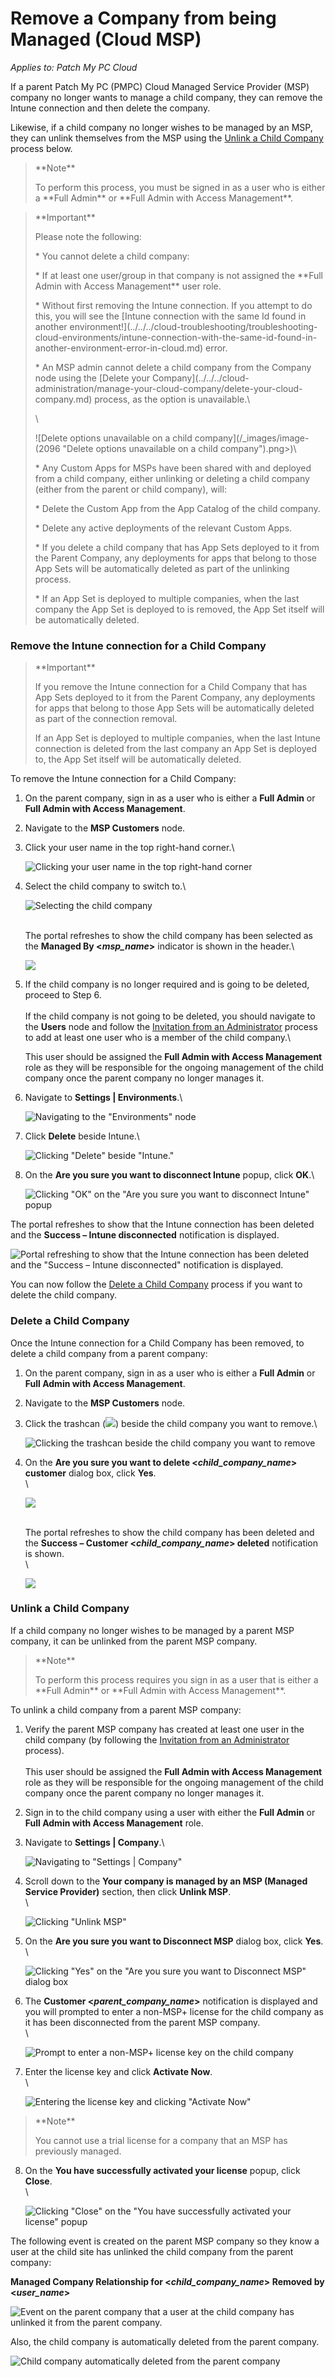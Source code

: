 # Remove a Company from being Managed (Cloud MSP)

_Applies to: Patch My PC Cloud_

If a parent Patch My PC (PMPC) Cloud Managed Service Provider (MSP) company no longer wants to manage a child company, they can remove the Intune connection and then delete the company.

Likewise, if a child company no longer wishes to be managed by an MSP, they can unlink themselves from the MSP using the [Unlink a Child Company](remove-a-company-from-being-managed-cloud-msp.md#unlink-a-child-company) process below.

<blockquote class="wp-block-quote">
<p>**Note**</p>
<p>To perform this process, you must be signed in as a user who is either a **Full Admin** or **Full Admin with Access Management**.</p>
</blockquote>

<blockquote class="wp-block-quote">
<p>**Important**</p>
<p>Please note the following:</p>
<p>* You cannot delete a child company:</p>
<p>* If at least one user/group in that company is not assigned the **Full Admin with Access Management** user role.</p>
<p>* Without first removing the Intune connection. If you attempt to do this, you will see the [Intune connection with the same Id found in another environment!](../../../cloud-troubleshooting/troubleshooting-cloud-environments/intune-connection-with-the-same-id-found-in-another-environment-error-in-cloud.md) error.</p>
<p>* An MSP admin cannot delete a child company from the Company node using the [Delete your Company](../../../cloud-administration/manage-your-cloud-company/delete-your-cloud-company.md) process, as the option is unavailable.\</p>
<p>\</p>
<p>![Delete options unavailable on a child company](/_images/image-(2096 "Delete options unavailable on a child company").png>)\</p>
<p>* Any Custom Apps for MSPs have been shared with and deployed from a child company, either unlinking or deleting a child company (either from the parent or child company), will:</p>
<p>* Delete the Custom App from the App Catalog of the child company.</p>
<p>* Delete any active deployments of the relevant Custom Apps.</p>
<p>* If you delete a child company that has App Sets deployed to it from the Parent Company, any deployments for apps that belong to those App Sets will be automatically deleted as part of the unlinking process.</p>
<p>* If an App Set is deployed to multiple companies, when the last company the App Set is deployed to is removed, the App Set itself will be automatically deleted.</p>
</blockquote>

### Remove the Intune connection for a Child Company

<blockquote class="wp-block-quote">
<p>**Important**</p>
<p>If you remove the Intune connection for a Child Company that has App Sets deployed to it from the Parent Company, any deployments for apps that belong to those  App Sets will be automatically deleted as part of the connection removal.</p>
<p>If an App Set is deployed to multiple companies, when the last Intune connection is deleted from the last company an App Set is deployed to, the App Set itself will be automatically deleted.</p>
</blockquote>

To remove the Intune connection for a Child Company:

1. On the parent company, sign in as a user who is either a **Full Admin** or **Full Admin with Access Management**.
2. Navigate to the **MSP Customers** node.
3.  Click your user name in the top right-hand corner.\


    ![Clicking  your user name in the top right-hand corner](/_images/image-(367).png "Clicking  your user name in the top right-hand corner")


4.  Select the child company to switch to.\


    ![Selecting the child company](/_images/image-(368).png "Selecting the child company")

    \
    The portal refreshes to show the child company has been selected as the **Managed By <**_**msp\_name**_**>** indicator is shown in the header.\


    ![](/_images/image-(369).png)
5.  If the child company is no longer required and is going to be deleted, proceed to Step 6.\
    \
    If the child company is not going to be deleted, you should navigate to the **Users** node and follow the [Invitation from an Administrator](../../../cloud-administration/manage-cloud-users/add-a-cloud-user.md#invitation-from-an-administrator) process to add at least one user who is a member of the child company.\


    This user should be assigned the **Full Admin with Access Management** role as they will be responsible for the ongoing management of the child company once the parent company no longer manages it.
6.  Navigate to **Settings | Environments**.\


    ![Navigating to the "Environments" node](/_images/image-(370).png "Navigating to the “Environments” node")


7.  Click **Delete** beside Intune.\


    ![Clicking "Delete" beside "Intune."](/_images/image-(371).png "Clicking “Delete” beside “Intune.”")


8.  On the **Are you sure you want to disconnect Intune** popup, click **OK**.\


    ![Clicking "OK" on the "Are you sure you want to disconnect Intune" popup](/_images/image-(372).png "Clicking “OK” on the “Are you sure you want to disconnect Intune” popup")



The portal refreshes to show that the Intune connection has been deleted and the **Success – Intune disconnected** notification is displayed.

![Portal refreshing to show that the Intune connection has been deleted and the "Success – Intune disconnected" notification is displayed.](/_images/image-(373).png "Portal refreshing to show that the Intune connection has been deleted and the “Success – Intune disconnected” notification is displayed.")

You can now follow the [Delete a Child Company](remove-a-company-from-being-managed-cloud-msp.md#delete-a-child-company) process if you want to delete the child company.

### Delete a Child Company

Once the Intune connection for a Child Company has been removed, to delete a child company from a parent company:

1. On the parent company, sign in as a user who is either a **Full Admin** or **Full Admin with Access Management**.
2. Navigate to the **MSP Customers** node.
3.  Click the trashcan (![](/_images/image-(2098).png>)) beside the child company you want to remove.\


    ![Clicking the trashcan beside the child company you want to remove](/_images/image-(2099).png "Clicking the trashcan beside the child company you want to remove")


4.  On the **Are you sure you want to delete <**_**child\_company\_name**_**> customer** dialog  box, click **Yes**.\
    \


    ![](/_images/image-(2100).png)

    \
    The portal refreshes to show the child company has been deleted and the **Success – Customer <**_**child\_company\_name**_**> deleted** notification is shown.\
    \


    ![](/_images/image-(2101).png)

### Unlink a Child Company

If a child company no longer wishes to be managed by a parent MSP company, it can be unlinked from the parent MSP company.

<blockquote class="wp-block-quote">
<p>**Note**</p>
<p>To perform this process requires you sign in as a user that is either a **Full Admin** or **Full Admin with Access Management**.</p>
</blockquote>

To unlink a child company from a parent MSP company:

1. Verify the parent MSP company has created at least one user in the child company (by following the [Invitation from an Administrator](../../../cloud-administration/manage-cloud-users/add-a-cloud-user.md#invitation-from-an-administrator) process).\
   \
   This user should be assigned the **Full Admin with Access Management** role as they will be responsible for the ongoing management of the child company once the parent company no longer manages it.
2. Sign in to the child company using a user with either the **Full Admin** or **Full Admin with Access Management** role.
3.  Navigate to **Settings | Company**.\


    ![Navigating to "Settings | Company"](/_images/image-(2102).png "Navigating to “Settings | Company”")


4.  Scroll down to the **Your company is managed by an MSP (Managed Service Provider)** section, then click **Unlink MSP**.\
    \


    ![Clicking "Unlink MSP"](/_images/image-(2103).png "Clicking “Unlink MSP”")


5.  On the **Are you sure you want to Disconnect MSP** dialog box, click **Yes**.\
    \


    ![Clicking "Yes" on the "Are you sure you want to Disconnect MSP" dialog box](/_images/image-(2104).png "Clicking “Yes” on the “Are you sure you want to Disconnect MSP” dialog box")


6.  The **Customer <**_**parent\_company\_name**_**>** notification is displayed and you will prompted to enter a non-MSP+ license for the child company as it has been disconnected from the parent MSP company.\
    \


    ![Prompt to enter a non-MSP+ license key on the child company](/_images/image-(2105).png "Prompt to enter a non-MSP+ license key on the child company")


7.  Enter the license key and click **Activate Now**.\
    \


    ![Entering the license key and clicking "Activate Now"](/_images/image-(103).png "Entering the license key and clicking “Activate Now”")

<blockquote class="wp-block-quote">
<p>**Note**</p>
<p>You cannot use a trial license for a company that an MSP has previously managed.</p>
</blockquote>

8.  On the **You have successfully activated your license** popup, click **Close**.\
    \


    ![Clicking "Close" on the "You have successfully activated your license" popup](/_images/image-(2107).png "Clicking “Close” on the “You have successfully activated your license” popup")

The following event is created on the parent MSP company so they know a user at the child site has unlinked the child company from the parent company:

**Managed Company Relationship for <**_**child\_company\_name**_**> Removed by <**_**user\_name**_**>**

![Event on the parent company that a user at the child company has unlinked it from the parent company.](/_images/image-(2108).png "Event on the parent company that a user at the child company has unlinked it from the parent company.")

Also, the child company is automatically deleted from the parent company.

![Child company automatically deleted from the parent company](/_images/image-(2109).png "Child company automatically deleted from the parent company")